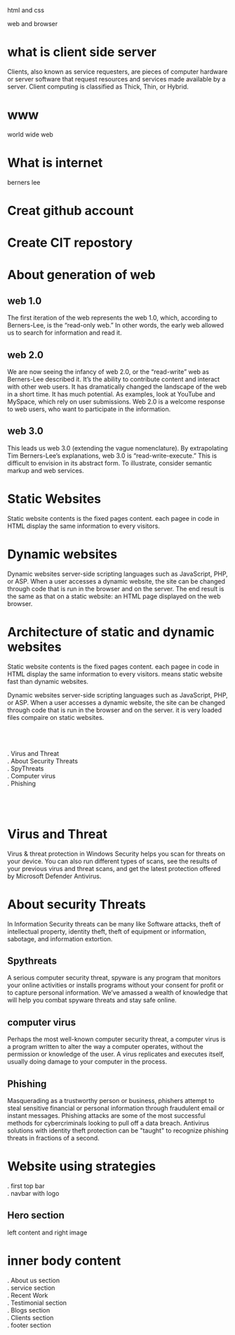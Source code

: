 html and css

web and browser 


# what is client side server
Clients, also known as service requesters, are pieces of computer hardware or server software that request resources and services made available by a server. Client computing is classified as Thick, Thin, or Hybrid. 

# www   

world wide web

# What is internet 
berners lee


# Creat github account 

# Create CIT repostory

# About generation of web
## web 1.0
The first iteration of the web represents the web 1.0, which, according to Berners-Lee, is the “read-only web.” In other words, the early web allowed us to search for information and read it.
## web 2.0
We are now seeing the infancy of web 2.0, or the “read-write” web as Berners-Lee described it. It’s the ability to contribute content and interact with other web users. It has dramatically changed the landscape of the web in a short time. It has much potential. As examples, look at YouTube and MySpace, which rely on user submissions. Web 2.0 is a welcome response to web users, who want to participate in the information.

## web 3.0
This leads us web 3.0 (extending the vague nomenclature). By extrapolating Tim Berners-Lee’s explanations, web 3.0 is “read-write-execute.” This is difficult to envision in its abstract form. To illustrate, consider semantic markup and web services.

# Static Websites
Static website contents is the fixed pages content. each pagee in code in HTML display the same information to every visitors.

# Dynamic websites
Dynamic websites server-side scripting languages such as JavaScript, PHP, or ASP. When a user accesses a dynamic website, the site can be changed through code that is run in the browser and on the server. The end result is the same as that on a static website: an HTML page displayed on the web browser.

# Architecture of static and dynamic websites
Static website contents is the fixed pages content. each pagee in code in HTML display the same information to every visitors. means static website fast than dynamic websites.


Dynamic websites server-side scripting languages such as JavaScript, PHP, or ASP. When a user accesses a dynamic website, the site can be changed through code that is run in the browser and on the server. it is very loaded files compaire on static websites. 

<br/>
<br/>
<br/>
. Virus and Threat <br/>
. About Security Threats <br/>
. SpyThreats <br/>
. Computer virus <br/>
. Phishing <br/>
<br/>
<br/>
<br/>



#  Virus and Threat

Virus & threat protection in Windows Security helps you scan for threats on your device. You can also run different types of scans, see the results of your previous virus and threat scans, and get the latest protection offered by Microsoft Defender Antivirus.

# About security Threats
In Information Security threats can be many like Software attacks, theft of intellectual property, identity theft, theft of equipment or information, sabotage, and information extortion. <br/>




## Spythreats
A serious computer security threat, spyware is any program that monitors your online activities or installs programs without your consent for profit or to capture personal information. We’ve amassed a wealth of knowledge that will help you combat spyware threats and stay safe online.

## computer virus
Perhaps the most well-known computer security threat, a computer virus is a program written to alter the way a computer operates, without the permission or knowledge of the user. A virus replicates and executes itself, usually doing damage to your computer in the process.

## Phishing

 Masquerading as a trustworthy person or business, phishers attempt to steal sensitive financial or personal information through fraudulent email or instant messages. Phishing attacks are some of the most successful methods for cybercriminals looking to pull off a data breach. Antivirus solutions with identity theft protection can be "taught" to recognize phishing threats in fractions of a second. 

# Website using strategies
 . first top bar <br/> 
 . navbar with logo <br/>
 ## Hero section
 left content and right image <br/>
  
  # inner body content <br/>
  . About us section <br>
  . service section <br/>
  . Recent Work <br/>
  . Testimonial section <br/>
  . Blogs section <br/>
  . Clients section <br/>
  . footer section 
